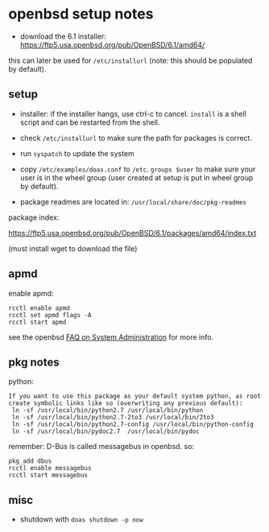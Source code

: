 # openbsd setup notes

- download the 6.1 installer:
  https://ftp5.usa.openbsd.org/pub/OpenBSD/6.1/amd64/

this can later be used for `/etc/installurl` (note: this should be populated by default).

## setup
- installer: if the installer hangs, use ctrl-c to cancel. `install` is a shell script and can be restarted from the shell.
- check `/etc/installurl` to make sure the path for packages is correct.
- run `syspatch` to update the system
- copy `/etc/examples/doas.conf` to `/etc`.  `groups $user` to make sure your user is in the wheel group (user created at setup is put in wheel group by default).

- package readmes are located in: `/usr/local/share/doc/pkg-readmes`

package index:

https://ftp5.usa.openbsd.org/pub/OpenBSD/6.1/packages/amd64/index.txt

(must install wget to download the file)

## apmd

enable apmd:

```
rcctl enable apmd
rcctl set apmd flags -A
rcctl start apmd
```

see the openbsd [FAQ on System Administration](https://www.openbsd.org/faq/faq10.html) for more info.

## pkg notes

python:

```
If you want to use this package as your default system python, as root
create symbolic links like so (overwriting any previous default):
 ln -sf /usr/local/bin/python2.7 /usr/local/bin/python
 ln -sf /usr/local/bin/python2.7-2to3 /usr/local/bin/2to3
 ln -sf /usr/local/bin/python2.7-config /usr/local/bin/python-config
 ln -sf /usr/local/bin/pydoc2.7  /usr/local/bin/pydoc
```

remember: D-Bus is called messagebus in openbsd. so:

```
pkg_add dbus
rcctl enable messagebus
rcctl start messagebus
```

## misc

- shutdown with `doas shutdown -p now`
